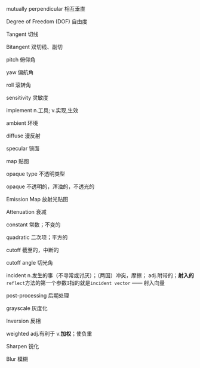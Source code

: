 mutually perpendicular 相互垂直

Degree of Freedom (DOF) 自由度

Tangent 切线

Bitangent 双切线、副切

pitch 俯仰角

yaw 偏航角

roll 滚转角

sensitivity 灵敏度

implement n.工具; v.实现,生效

ambient 环境

diffuse 漫反射

specular 镜面

map 贴图

opaque type 不透明类型

opaque 不透明的，浑浊的，不透光的

Emission Map 放射光贴图

Attenuation 衰减

constant 常数；不变的

quadratic 二次项；平方的

cutoff 截至的，中断的

cutoff angle 切光角

incident n.发生的事（不寻常或讨厌）；（两国）冲突，摩擦； adj.附带的；**射入的**
`reflect`方法的第一个参数`I`指的就是`incident vector` —— 射入向量

post-processing 后期处理

grayscale 灰度化

Inversion 反相

weighted adj.有利于 v.**加权**；使负重

Sharpen 锐化

Blur 模糊